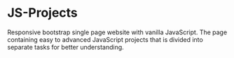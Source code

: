 # JS-Projects
Responsive bootstrap single page website with vanilla JavaScript. The page containing easy to advanced JavaScript projects that is divided into separate tasks for better understanding.
